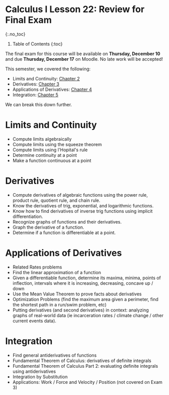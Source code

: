 # Calculus I Lesson 22: Review for Final Exam
{:.no_toc}

1. Table of Contents
{:toc}

The final exam for this course will be available on **Thursday, December 10** and due **Thursday, December 17** on Moodle. No late work will be accepted!

This semester, we covered the following:

* Limits and Continuity: [Chapter 2](https://openstax.org/books/calculus-volume-1/pages/2-introduction)
* Derivatives: [Chapter 3](https://openstax.org/books/calculus-volume-1/pages/3-introduction)
* Applications of Derivatives: [Chapter 4](https://openstax.org/books/calculus-volume-1/pages/4-introduction)
* Integration: [Chapter 5](https://openstax.org/books/calculus-volume-1/pages/5-introduction)

We can break this down further.

# Limits and Continuity

* Compute limits algebraically
* Compute limits using the squeeze theorem
* Compute limits using l'Hopital's rule
* Determine continuity at a point
* Make a function continuous at a point

# Derivatives

* Compute derivatives of algebraic functions using the power rule, product rule, quotient rule, and chain rule.
* Know the derivatives of trig, exponential, and logarithmic functions.
* Know how to find derivatives of inverse trig functions using implicit differentiation.
* Recognize graphs of functions and their derivatives.
* Graph the derivative of a function.
* Determine if a function is differentiable at a point.

# Applications of Derivatives

* Related Rates problems
* Find the linear approximation of a function
* Given a differentiable function, determine its maxima, minima, points of inflection, intervals where it is increasing, decreasing, concave up / down
* Use the Mean Value Theorem to prove facts about derivatives
* Optimization Problems (find the maximum area given a perimeter, find the shortest path in a run/swim problem, etc)
* Putting derivatives (and second derivatives) in context: analyzing graphs of real-world data (ie incarceration rates / climate change / other current events data).

# Integration

* Find general antiderivatives of functions
* Fundamental Theorem of Calculus: derivatives of definite integrals
* Fundamental Theorem of Calculus Part 2: evaluating definite integrals using antiderivatives
* Integration by Substitution
* Applications: Work / Force and Velocity / Position (not covered on Exam 3)
